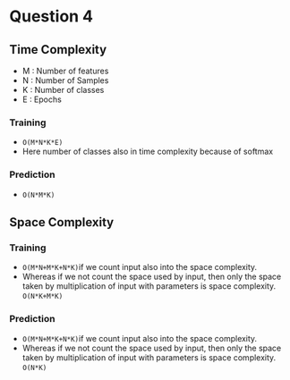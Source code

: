 # Question 4

## Time Complexity
- M : Number of features
- N : Number of Samples
- K : Number of classes
- E : Epochs

### Training
- ```O(M*N*K*E)```
- Here number of classes also in time complexity because of softmax 
### Prediction
- ```O(N*M*K)```

## Space Complexity
### Training
- ```O(M*N+M*K+N*K)```if we count input also into the space complexity.
- Whereas if we not count the space used by input, then only the space taken by multiplication of input with parameters is space complexity. ``` O(N*K+M*K) ```
### Prediction
- ```O(M*N+M*K+N*K)```if we count input also into the space complexity.
- Whereas if we not count the space used by input, then only the space taken by multiplication of input with parameters is space complexity. ``` O(N*K) ```